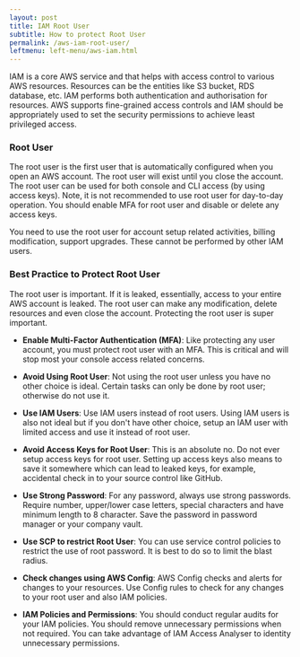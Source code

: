 ```yaml
---
layout: post
title: IAM Root User
subtitle: How to protect Root User
permalink: /aws-iam-root-user/
leftmenu: left-menu/aws-iam.html
---
```


IAM is a core AWS service and that helps with access control to various AWS resources. Resources can be the entities like S3 bucket, RDS database, etc. IAM performs both authentication and authorisation for resources. AWS supports fine-grained access controls and IAM should be appropriately used to set the security permissions to achieve least privileged access.

### Root User
The root user is the first user that is automatically configured when you open an AWS account. The root user will exist until you close the account. The root user can be used for both console and CLI access (by using access keys). Note, it is not recommended to use root user for day-to-day operation. You should enable MFA for root user and disable or delete any access keys.

You need to use the root user for account setup related activities, billing modification, support upgrades. These cannot be performed by other IAM users.

### Best Practice to Protect Root User
The root user is important. If it is leaked, essentially, access to your entire AWS account is leaked. The root user can make any modification, delete resources and even close the account. Protecting the root user is super important.

- **Enable Multi-Factor Authentication (MFA)**: Like protecting any user account, you must protect root user with an MFA. This is critical and will stop most your console access related concerns.

- **Avoid Using Root User**: Not using the root user unless you have no other choice is ideal. Certain tasks can only be done by root user; otherwise do not use it.

- **Use IAM Users**: Use IAM users instead of root users. Using IAM users is also not ideal but if you don't have other choice, setup an IAM user with limited access and use it instead of root user.

- **Avoid Access Keys for Root User**: This is an absolute no. Do not ever setup access keys for root user. Setting up access keys also means to save it somewhere which can lead to leaked keys, for example, accidental check in to your source control like GitHub.

- **Use Strong Password**: For any password, always use strong passwords. Require number, upper/lower case letters, special characters and have minimum length to 8 character. Save the password in password manager or your company vault.  

- **Use SCP to restrict Root User**: You can use service control policies to restrict the use of root password. It is best to do so to limit the blast radius.

- **Check changes using AWS Config**: AWS Config checks and alerts for changes to your resources. Use Config rules to check for any changes to your root user and also IAM policies.

- **IAM Policies and Permissions**: You should conduct regular audits for your IAM policies. You should remove unnecessary permissions when not required. You can take advantage of IAM Access Analyser to identity unnecessary permissions.
